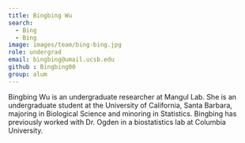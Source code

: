 ```yaml
---
title: Bingbing Wu
search:
  - Bing
  - Bing
image: images/team/bing-bing.jpg
role: undergrad
email: bingbing@umail.ucsb.edu
github : Bingbing00
group: alum
---
```


Bingbing Wu is an undergraduate researcher at Mangul Lab. She is an undergraduate student at the University of California, Santa Barbara, majoring in Biological Science and minoring in Statistics. Bingbing has previously worked with Dr. Ogden in a biostatistics lab at Columbia University.
